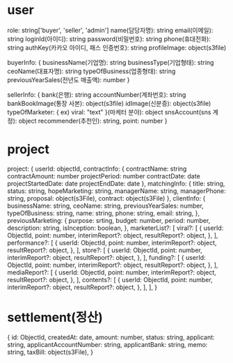 # user

role: string['buyer', 'seller', 'admin']
name(담당자명): string
email(이메일): string
loginId(아이디): string
password(비밀번호): string
phone(휴대전화): string
authKey(카카오 아이디, 패스 인증번호): string
profileImage: object(s3file)

buyerInfo: {
  businessName(기업명): string
  businessType(기업형태): string
  ceoName(대표자명): string
  typeOfBusiness(업종형태): string
  previousYearSales(전년도 매출액): number
}

sellerInfo: {
  bank(은행): string
  accountNumber(계좌번호): string
  bankBookImage(통장 사본): object(s3file)
  idImage(신분증): object(s3file)
  typeOfMarketer: {
    ex) viral: "text"
  }(마케터 분야): object
  snsAccount(sns 계정): object
  recommender(추천인): string,
  point: number
}

# project
project: {
  userId: objectId,
  contractInfo: {
    contractName: string
    contractAmount: number
    projectPeriod: number
    contractDate: date
    projectStartedDate: date
    projectEndDate: date
  },
  matchingInfo: {
    title: string,
    status: string,
    hopeMarketing: string,
    managerName: string,
    managerPhone: string,
    proposal: object(s3File),
    contract: object(s3File)
  },
  clientInfo: {
    businessName: string,
    ceoName: string,
    previousYearSales: number,
    typeOfBusiness: string,
    name: string,
    phone: string,
    email: string,
  },
  previousMarketing: {
    purpose: srting,
    budget: number,
    period: number,
    description: string,
    isInception: boolean,
  },
  marketerList?: [
    viral?: [
        {
          userId: ObjectId,
          point: number,
          interimReport?: object,
          resultReport?: object,
        },
    ],
    performance?: [
      {
        userId: ObjectId,
        point: number,
        interimReport?: object,
        resultReport?: object,
      },
    ],
    store?: [
      {
          userId: ObjectId,
          point: number,
          interimReport?: object,
          resultReport?: object,
        },
      ],
    funding?: [
        {
          userId: ObjectId,
          point: number,
          interimReport?: object,
          resultReport?: object,
        },
      ],
    mediaReport?: [
      {
        userId: ObjectId,
        point: number,
        interimReport?: object,
        resultReport?: object,
      },
    ],
    contents?: [
      {
        userId: ObjectId,
        point: number,
        interimReport?: object,
        resultReport?: object,
      },
    ],
  ],
}

# settlement(정산)
{
  id: ObjectId,
  createdAt: date,
  amount: number,
  status: string,
  applicant: string,
  applicantAccountNumber: string,
  applicantBank: string,
  memo: string,
  taxBill: object(s3File),
}
